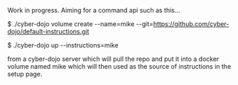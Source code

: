 Work in progress. Aiming for a command api such as this...

$ ./cyber-dojo volume create --name=mike --git=https://github.com/cyber-dojo/default-instructions.git

$ ./cyber-dojo up --instructions=mike

from a cyber-dojo server which will pull the repo and put it into a docker
volume named mike which will then used as the source of instructions in the setup page.
